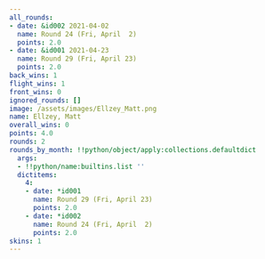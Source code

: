 ```yaml
---
all_rounds:
- date: &id002 2021-04-02
  name: Round 24 (Fri, April  2)
  points: 2.0
- date: &id001 2021-04-23
  name: Round 29 (Fri, April 23)
  points: 2.0
back_wins: 1
flight_wins: 1
front_wins: 0
ignored_rounds: []
image: /assets/images/Ellzey_Matt.png
name: Ellzey, Matt
overall_wins: 0
points: 4.0
rounds: 2
rounds_by_month: !!python/object/apply:collections.defaultdict
  args:
  - !!python/name:builtins.list ''
  dictitems:
    4:
    - date: *id001
      name: Round 29 (Fri, April 23)
      points: 2.0
    - date: *id002
      name: Round 24 (Fri, April  2)
      points: 2.0
skins: 1
---
```

